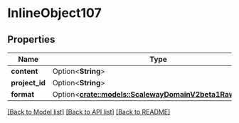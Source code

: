 # InlineObject107

## Properties

Name | Type | Description | Notes
------------ | ------------- | ------------- | -------------
**content** | Option<**String**> |  | [optional]
**project_id** | Option<**String**> |  | [optional]
**format** | Option<[**crate::models::ScalewayDomainV2beta1RawFormat**](scaleway.domain.v2beta1.RawFormat.md)> |  | [optional]

[[Back to Model list]](../README.md#documentation-for-models) [[Back to API list]](../README.md#documentation-for-api-endpoints) [[Back to README]](../README.md)



